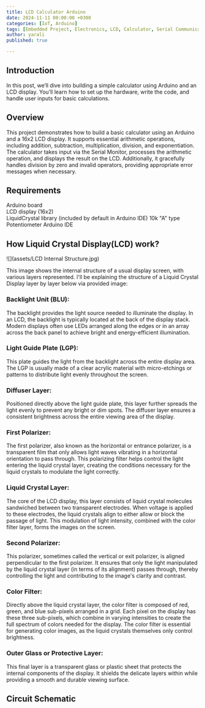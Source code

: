 ```yaml
---
title: LCD Calculator Arduino
date: 2024-11-11 00:00:00 +0300
categories: [IoT, Arduino]
tags: [Embedded Project, Electronics, LCD, Calculator, Serial Communication]   
author: yarali 
published: true

---
```



## Introduction

In this post, we’ll dive into building a simple calculator using Arduino and an LCD display. You’ll learn how to set up the hardware, write the code, and handle user inputs for basic calculations.


## Overview

This project demonstrates how to build a basic calculator using an Arduino and a 16x2 LCD display.   It supports essential arithmetic operations, including addition, subtraction, multiplication, division, and exponentiation. The calculator takes input via the Serial Monitor, processes the arithmetic operation, and displays the result on the LCD. Additionally, it gracefully handles division by zero and invalid operators, providing appropriate error messages when necessary.


## Requirements

Arduino board  
LCD display (16x2)  
LiquidCrystal library (included by default in Arduino IDE) 
10k "A" type Potentiometer
Arduino IDE

## How Liquid Crystal Display(LCD) work?

![](assets/LCD Internal Structure.jpg)


This image shows the internal structure of a usual display screen, with various layers represented. I'll be explaining the structure of a Liquid Crystal Display layer by layer below via provided image:

 ### Backlight Unit (BLU):  
 The backlight provides the light source needed to illuminate the display. In an LCD, the backlight is typically located at the back of the display stack. Modern displays often use LEDs arranged along the edges or in an array across the back panel to achieve bright and energy-efficient illumination. 

### Light Guide Plate (LGP): 
 This plate guides the light from the backlight across the entire display area. The LGP is usually made of a clear acrylic material with micro-etchings or patterns to distribute light evenly throughout the screen.

### Diffuser Layer:
 Positioned directly above the light guide plate, this layer further spreads the light evenly to prevent any bright or dim spots. The diffuser layer ensures a consistent brightness across the entire viewing area of the display.

### First Polarizer:
 The first polarizer, also known as the horizontal or entrance polarizer, is a transparent film that only allows light waves vibrating in a horizontal orientation to pass through. This polarizing filter helps control the light entering the liquid crystal layer, creating the conditions necessary for the liquid crystals to modulate the light correctly.

### Liquid Crystal Layer:  
 The core of the LCD display, this layer consists of liquid crystal molecules sandwiched between two transparent electrodes. When voltage is applied to these electrodes, the liquid crystals align to either allow or block the passage of light. This modulation of light intensity, combined with the color filter layer, forms the images on the screen.

### Second Polarizer:     
 This polarizer, sometimes called the vertical or exit polarizer, is aligned perpendicular to the first polarizer. It ensures that only the light manipulated by the liquid crystal layer (in terms of its alignment) passes through, thereby controlling the light and contributing to the image's clarity and contrast.

### Color Filter:  
 Directly above the liquid crystal layer, the color filter is composed of red, green, and blue sub-pixels arranged in a grid. Each pixel on the display has these three sub-pixels, which combine in varying intensities to create the full spectrum of colors needed for the display. The color filter is essential for generating color images, as the liquid crystals themselves only control brightness.

### Outer Glass or Protective Layer:  
 This final layer is a transparent glass or plastic sheet that protects the internal components of the display. It shields the delicate layers within while providing a smooth and durable viewing surface.


## Circuit Schematic





 

